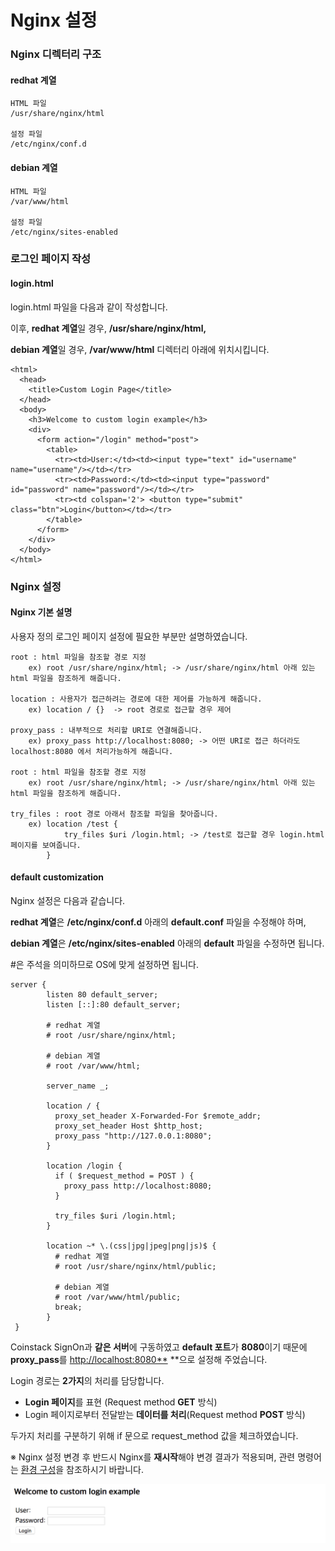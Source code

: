 # Nginx 설정

### N**ginx 디렉터리 구조**

#### redhat 계열

```text
HTML 파일
/usr/share/nginx/html

설정 파일
/etc/nginx/conf.d
```

#### debian 계열

```text
HTML 파일
/var/www/html

설정 파일
/etc/nginx/sites-enabled
```

### **로그인 페이지 작성**

#### login.html

login.html 파일을 다음과 같이 작성합니다.

이후, **redhat 계열**일 경우,  **/usr/share/nginx/html,**

**debian 계열**일 경우, **/var/www/html** 디렉터리 아래에 위치시킵니다.

```markup
<html>
  <head>
    <title>Custom Login Page</title>
  </head>
  <body>
    <h3>Welcome to custom login example</h3>
    <div>
      <form action="/login" method="post">
        <table>
          <tr><td>User:</td><td><input type="text" id="username" name="username"/></td></tr>
          <tr><td>Password:</td><td><input type="password" id="password" name="password"/></td></tr>
          <tr><td colspan='2'> <button type="submit" class="btn">Login</button></td></tr>
        </table>
      </form>
    </div>
  </body>
</html>
```

### N**ginx 설정**

#### N**ginx 기본 설명**

사용자 정의 로그인 페이지 설정에 필요한 부분만 설명하였습니다.

```text
root : html 파일을 참조할 경로 지정
    ex) root /usr/share/nginx/html; -> /usr/share/nginx/html 아래 있는 html 파일을 참조하게 해줍니다.

location : 사용자가 접근하려는 경로에 대한 제어를 가능하게 해줍니다.
    ex) location / {}  -> root 경로로 접근할 경우 제어

proxy_pass : 내부적으로 처리할 URI로 연결해줍니다.
    ex) proxy_pass http://localhost:8080; -> 어떤 URI로 접근 하더라도 localhost:8080 에서 처리가능하게 해줍니다.

root : html 파일을 참조할 경로 지정
    ex) root /usr/share/nginx/html; -> /usr/share/nginx/html 아래 있는 html 파일을 참조하게 해줍니다.

try_files : root 경로 아래서 참조할 파일을 찾아줍니다.
    ex) location /test {
            try_files $uri /login.html; -> /test로 접근할 경우 login.html 페이지를 보여줍니다.
        }
```

#### **default customization**

Nginx 설정은 다음과 같습니다.

**redhat 계열**은 **/etc/nginx/conf.d** 아래의 **default.conf** 파일을 수정해야 하며,

**debian 계열**은 **/etc/nginx/sites-enabled** 아래의 **default** 파일을 수정하면 됩니다.

\#은 주석을 의미하므로 OS에 맞게 설정하면 됩니다.

```text
server {
        listen 80 default_server;
        listen [::]:80 default_server;

        # redhat 계열
        # root /usr/share/nginx/html;

        # debian 계열
        # root /var/www/html;

        server_name _;

        location / {
          proxy_set_header X-Forwarded-For $remote_addr;
          proxy_set_header Host $http_host;
          proxy_pass "http://127.0.0.1:8080";
        }

        location /login {
          if ( $request_method = POST ) {
            proxy_pass http://localhost:8080;
          }

          try_files $uri /login.html;
        }

        location ~* \.(css|jpg|jpeg|png|js)$ {
          # redhat 계열
          # root /usr/share/nginx/html/public;

          # debian 계열
          # root /var/www/html/public;
          break;
        }
 }
```

Coinstack SignOn과 **같은 서버**에 구동하였고 **default 포트**가 **8080**이기 때문에 **proxy\_pass**를 [http://localhost:8080\*\*](http://localhost:8080**) \*\*으로 설정해 주었습니다.

Login 경로는 **2가지**의 처리를 담당합니다.

* **Login 페이지**를 표현 \(Request method **GET** 방식\)
* Login 페이지로부터 전달받는 **데이터를 처리**\(Request method **POST** 방식\)

두가지 처리를 구분하기 위해 if 문으로 request\_method 값을 체크하였습니다.

※ Nginx 설정 변경 후 반드시 Nginx를 **재시작**해야 변경 결과가 적용되며, 관련 명령어는 [환경 구성](undefined.md)을 참조하시기 바랍니다.

![](../../.gitbook/assets/custom-login-page.png)

